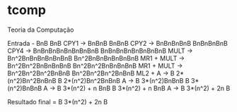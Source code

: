 # tcomp
Teoria da Computação

 Entrada - BnB
 BnB CPY1 -> BnBnB
 BnBnB CPY2 -> BnBnBnBnB
 BnBnBnBnB CPY4 -> BnBnBnBnBnBnBnBnB
 BnBnBnBnBnBnBnBnB MULT -> Bn^2BnBnBnBnBnBnB
 Bn^2BnBnBnBnBnBnB MR1 + MULT -> Bn^2Bn^2BnBnBnBnB
 Bn^2Bn^2BnBnBnBnB MR1 + MULT -> Bn^2Bn^2Bn^2BnBnB
 Bn^2Bn^2Bn^2BnBnB ML2 + A -> B 2*(n^2)Bn^2BnBnB
 B 2*(n^2)Bn^2BnBnB A -> B 3*(n^2)BnBnB
 B 3*(n^2)BnBnB A -> B 3*(n^2) + n BnB
 B 3*(n^2) + n BnB A -> B 3*(n^2) + 2n B

 Resultado final = B 3*(n^2) + 2n B

